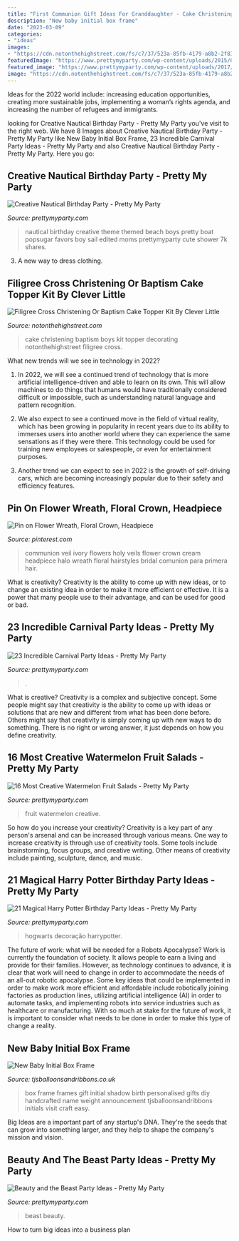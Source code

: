 ```yaml
---
title: "First Communion Gift Ideas For Granddaughter - Cake Christening Baptism Boys Kit Topper Decorating Notonthehighstreet Filigree Cross"
description: "New baby initial box frame"
date: "2023-03-09"
categories:
- "ideas"
images:
- "https://cdn.notonthehighstreet.com/fs/c7/37/523a-85fb-4179-a8b2-2f83c18c90ad/original_christening-cake-or-baptism-cake-decorating-kit.jpg"
featuredImage: "https://www.prettymyparty.com/wp-content/uploads/2015/04/nautical-birthday-party-ideas_edited-1.jpg"
featured_image: "https://www.prettymyparty.com/wp-content/uploads/2017/08/Carnival-Party-Table.jpg"
image: "https://cdn.notonthehighstreet.com/fs/c7/37/523a-85fb-4179-a8b2-2f83c18c90ad/original_christening-cake-or-baptism-cake-decorating-kit.jpg"
---
```



Ideas for the 2022 world include: increasing education opportunities, creating more sustainable jobs, implementing a woman’s rights agenda, and increasing the number of refugees and immigrants.

	

		
looking for Creative Nautical Birthday Party - Pretty My Party you've visit to the right web. We have 8 Images about Creative Nautical Birthday Party - Pretty My Party like New Baby Initial Box Frame, 23 Incredible Carnival Party Ideas - Pretty My Party and also Creative Nautical Birthday Party - Pretty My Party. Here you go:
		
    
## Creative Nautical Birthday Party - Pretty My Party

<img loading=lazy src="https://www.prettymyparty.com/wp-content/uploads/2015/04/nautical-birthday-party-ideas_edited-1.jpg" onerror="this.onerror=null;this.src='https://tse3.mm.bing.net/th?id=OIP.dU4e9871JDwsPiagUmHQjgHaKl&amp;pid=15.1';" alt="Creative Nautical Birthday Party - Pretty My Party">

_Source: prettymyparty.com_

>nautical birthday creative theme themed beach boys pretty boat popsugar favors boy sail edited moms prettymyparty cute shower 7k shares. 

	

3. A new way to dress clothing.

    
## Filigree Cross Christening Or Baptism Cake Topper Kit By Clever Little

<img loading=lazy src="https://cdn.notonthehighstreet.com/fs/c7/37/523a-85fb-4179-a8b2-2f83c18c90ad/original_christening-cake-or-baptism-cake-decorating-kit.jpg" onerror="this.onerror=null;this.src='https://tse3.mm.bing.net/th?id=OIP.j9lCI7hIoJv0BKY0aTo7ogHaHa&amp;pid=15.1';" alt="Filigree Cross Christening Or Baptism Cake Topper Kit By Clever Little">

_Source: notonthehighstreet.com_

>cake christening baptism boys kit topper decorating notonthehighstreet filigree cross. 

	

What new trends will we see in technology in 2022?
1. In 2022, we will see a continued trend of technology that is more artificial intelligence-driven and able to learn on its own. This will allow machines to do things that humans would have traditionally considered difficult or impossible, such as understanding natural language and pattern recognition.
2. We also expect to see a continued move in the field of virtual reality, which has been growing in popularity in recent years due to its ability to immerses users into another world where they can experience the same sensations as if they were there. This technology could be used for training new employees or salespeople, or even for entertainment purposes.

3. Another trend we can expect to see in 2022 is the growth of self-driving cars, which are becoming increasingly popular due to their safety and efficiency features.

    
## Pin On Flower Wreath, Floral Crown, Headpiece

<img loading=lazy src="https://i.pinimg.com/736x/b7/d4/db/b7d4db1996d7d58b1a0e29e5a5d07a2e--first-communion-veils-first-holy-communion.jpg" onerror="this.onerror=null;this.src='https://tse3.mm.bing.net/th?id=OIP.sK1SS470AcX2F2J1k4KMGwHaLJ&amp;pid=15.1';" alt="Pin on Flower Wreath, Floral Crown, Headpiece">

_Source: pinterest.com_

>communion veil ivory flowers holy veils flower crown cream headpiece halo wreath floral hairstyles bridal comunion para primera hair. 

	

What is creativity?
Creativity is the ability to come up with new ideas, or to change an existing idea in order to make it more efficient or effective. It is a power that many people use to their advantage, and can be used for good or bad.

    
## 23 Incredible Carnival Party Ideas - Pretty My Party

<img loading=lazy src="https://www.prettymyparty.com/wp-content/uploads/2017/08/Carnival-Party-Table.jpg" onerror="this.onerror=null;this.src='https://tse4.mm.bing.net/th?id=OIP.oobAT2dDkZx-_ypLtuhKHQHaKY&amp;pid=15.1';" alt="23 Incredible Carnival Party Ideas - Pretty My Party">

_Source: prettymyparty.com_

>. 

	

What is creative?
Creativity is a complex and subjective concept. Some people might say that creativity is the ability to come up with ideas or solutions that are new and different from what has been done before. Others might say that creativity is simply coming up with new ways to do something. There is no right or wrong answer, it just depends on how you define creativity.

    
## 16 Most Creative Watermelon Fruit Salads - Pretty My Party

<img loading=lazy src="https://www.prettymyparty.com/wp-content/uploads/2016/06/fd60de6c3c5bdd267a87f3fd987f88b7.jpg" onerror="this.onerror=null;this.src='https://tse1.mm.bing.net/th?id=OIP.MmWDvytd43kcDXbc3jEvsAHaJ4&amp;pid=15.1';" alt="16 Most Creative Watermelon Fruit Salads - Pretty My Party">

_Source: prettymyparty.com_

>fruit watermelon creative. 

	

So how do you increase your creativity?
Creativity is a key part of any person's arsenal and can be increased through various means. One way to increase creativity is through use of creativity tools. Some tools include brainstorming, focus groups, and creative writing. Other means of creativity include painting, sculpture, dance, and music.

    
## 21 Magical Harry Potter Birthday Party Ideas - Pretty My Party

<img loading=lazy src="https://www.prettymyparty.com/wp-content/uploads/2017/07/harry-potter-birthday-cake-e1500691012615.jpg" onerror="this.onerror=null;this.src='https://tse1.mm.bing.net/th?id=OIP.qj0zmbtx7daxmAVyMjfIOQHaLH&amp;pid=15.1';" alt="21 Magical Harry Potter Birthday Party Ideas - Pretty My Party">

_Source: prettymyparty.com_

>hogwarts decoração harrypotter. 

	

The future of work: what will be needed for a Robots Apocalypse?
Work is currently the foundation of society. It allows people to earn a living and provide for their families. However, as technology continues to advance, it is clear that work will need to change in order to accommodate the needs of an all-out robotic apocalypse. Some key ideas that could be implemented in order to make work more efficient and affordable include robotically joining factories as production lines, utilizing artificial intelligence (AI) in order to automate tasks, and implementing robots into service industries such as healthcare or manufacturing. With so much at stake for the future of work, it is important to consider what needs to be done in order to make this type of change a reality.

    
## New Baby Initial Box Frame

<img loading=lazy src="http://www.tjsballoonsandribbons.co.uk/ekmps/shops/tjsballoons/images/new-baby-initial-box-frame-9665-p.png" onerror="this.onerror=null;this.src='https://tse3.mm.bing.net/th?id=OIP.HNYsSF7oU6evnQf0aq7_xAHaJ4&amp;pid=15.1';" alt="New Baby Initial Box Frame">

_Source: tjsballoonsandribbons.co.uk_

>box frame frames gift initial shadow birth personalised gifts diy handcrafted name weight announcement tjsballoonsandribbons initials visit craft easy. 

	

Big Ideas are a important part of any startup's DNA. They're the seeds that can grow into something larger, and they help to shape the company's mission and vision.

    
## Beauty And The Beast Party Ideas - Pretty My Party

<img loading=lazy src="https://www.prettymyparty.com/wp-content/uploads/2017/03/belle-cake.jpg" onerror="this.onerror=null;this.src='https://tse3.mm.bing.net/th?id=OIP.dpRo41_JA2fFI7hfCs3kWQHaKs&amp;pid=15.1';" alt="Beauty and the Beast Party Ideas - Pretty My Party">

_Source: prettymyparty.com_

>beast beauty. 

	

How to turn big ideas into a business plan
 

